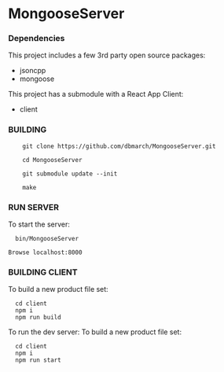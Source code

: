# MongooseServer


### Dependencies
This project includes a few 3rd party open source packages:
- jsoncpp
- mongoose

This project has a submodule with a React App Client:
- client

### BUILDING

```
    git clone https://github.com/dbmarch/MongooseServer.git

    cd MongooseServer

    git submodule update --init

    make
```

### RUN SERVER

To start the server:

```
  bin/MongooseServer
```

    Browse localhost:8000


### BUILDING CLIENT

To build a new product file set:
```
  cd client
  npm i
  npm run build
```


To run the dev server:
To build a new product file set:
```
  cd client
  npm i
  npm run start
```